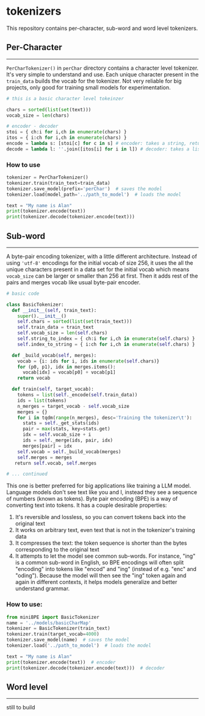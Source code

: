 # tokenizers

This repository contains per-character, sub-word and word level tokenizers.

## Per-Character
---
`PerCharTokenizer()` in `perChar` directory contains a character level tokenizer. It's very simple to understand and use. Each unique character present in the `train_data` builds the vocab for the tokenizer.
Not very reliable for big projects, only good for training small models for experimentation.

```python
# this is a basic character level tokeinzer

chars = sorted(list(set(text)))
vocab_size = len(chars)

# encoder - decoder
stoi = { ch:i for i,ch in enumerate(chars) }
itos = { i:ch for i,ch in enumerate(chars) }
encode = lambda s: [stoi[c] for c in s] # encoder: takes a string, returns a list of integers
decode = lambda l: ''.join([itos[i] for i in l]) # decoder: takes a list of integers, returns a string
```

### How to use

``` python
tokenizer = PerCharTokenizer()
tokenizer.train(train_text=train_data)
tokenizer.save_model(prefix='perChar')  # saves the model
tokenizer.load(model_path='../path_to_model')  # loads the model

text = "My name is Alan"
print(tokenizer.encode(text))
print(tokenizer.decode(tokenizer.encode(text)))
```

## Sub-word
---
A byte-pair encoding tokenizer, with a little different architecture. Instead of using `'utf-8'` encodings for the initial vocab of size 256, it uses the all the unique characters present in a data set for the initial vocab which means `vocab_size` can be larger or smaller than 256 at first. Then it adds rest of the pairs and merges vocab like usual byte-pair encoder.

``` python
# basic code

class BasicTokenizer:
  def __init__(self, train_text):
    super().__init__()
    self.chars = sorted(list(set(train_text)))
    self.train_data = train_text
    self.vocab_size = len(self.chars)
    self.string_to_index = { ch:i for i,ch in enumerate(self.chars) }
    self.index_to_string = { i:ch for i,ch in enumerate(self.chars) }

  def _build_vocab(self, merges):
    vocab = {i: ids for i, ids in enumerate(self.chars)}
    for (p0, p1), idx in merges.items():
      vocab[idx] = vocab[p0] + vocab[p1]
    return vocab

  def train(self, target_vocab):
    tokens = list(self._encode(self.train_data))
    ids = list(tokens)
    n_merges = target_vocab - self.vocab_size
    merges = {}
    for i in tqdm(range(n_merges), desc='Training the tokenizer\t'):
      stats = self._get_stats(ids)
      pair = max(stats, key=stats.get)
      idx = self.vocab_size + i
      ids = self._merge(ids, pair, idx)
      merges[pair] = idx
    self.vocab = self._build_vocab(merges)
    self.merges = merges
   return self.vocab, self.merges

# ... continued
```

This one is better preferred for big applications like training a LLM model. Language models don't see text like you and I, instead they see a sequence of numbers (known as tokens). Byte pair encoding (BPE) is a way of converting text into tokens. It has a couple desirable properties:

1. It's reversible and lossless, so you can convert tokens back into the original text
2. It works on arbitrary text, even text that is not in the tokenizer's training data
3. It compresses the text: the token sequence is shorter than the bytes corresponding to the original text
4. It attempts to let the model see common sub-words. For instance, "ing" is a common sub-word in English, so BPE encodings will often split "encoding" into tokens like "encod" and "ing" (instead of e.g. "enc" and "oding"). Because the model will then see the "ing" token again and again in different contexts, it helps models generalize and better understand grammar.
### How to use:

``` python
from miniBPE import BasicTokenizer
name = '../models/basicCharMap'
tokenizer = BasicTokenizer(train_text)
tokenizer.train(target_vocab=4000)
tokenizer.save_model(name)  # saves the model
tokenizer.load('../path_to_model')  # loads the model

text = "My name is Alan"
print(tokenizer.encode(text))  # encoder
print(tokenizer.decode(tokenizer.encode(text)))  # decoder
```

## Word level
---
still to build